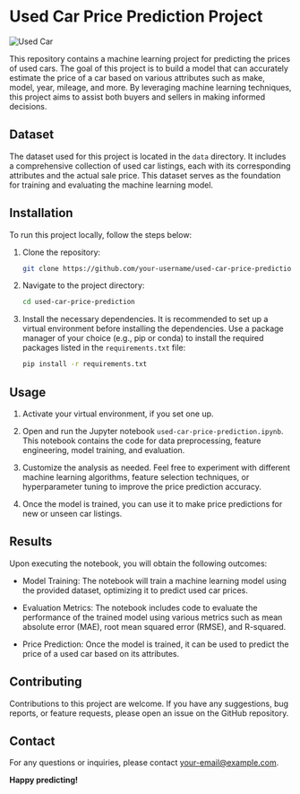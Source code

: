 # Used Car Price Prediction Project

![Used Car](used-car.jpg)

This repository contains a machine learning project for predicting the prices of used cars. The goal of this project is to build a model that can accurately estimate the price of a car based on various attributes such as make, model, year, mileage, and more. By leveraging machine learning techniques, this project aims to assist both buyers and sellers in making informed decisions.

## Dataset

The dataset used for this project is located in the `data` directory. It includes a comprehensive collection of used car listings, each with its corresponding attributes and the actual sale price. This dataset serves as the foundation for training and evaluating the machine learning model.

## Installation

To run this project locally, follow the steps below:

1. Clone the repository:

   ```bash
   git clone https://github.com/your-username/used-car-price-prediction.git
   ```

2. Navigate to the project directory:

   ```bash
   cd used-car-price-prediction
   ```

3. Install the necessary dependencies. It is recommended to set up a virtual environment before installing the dependencies. Use a package manager of your choice (e.g., pip or conda) to install the required packages listed in the `requirements.txt` file:

   ```bash
   pip install -r requirements.txt
   ```

## Usage

1. Activate your virtual environment, if you set one up.

2. Open and run the Jupyter notebook `used-car-price-prediction.ipynb`. This notebook contains the code for data preprocessing, feature engineering, model training, and evaluation.

3. Customize the analysis as needed. Feel free to experiment with different machine learning algorithms, feature selection techniques, or hyperparameter tuning to improve the price prediction accuracy.

4. Once the model is trained, you can use it to make price predictions for new or unseen car listings.

## Results

Upon executing the notebook, you will obtain the following outcomes:

- Model Training: The notebook will train a machine learning model using the provided dataset, optimizing it to predict used car prices.

- Evaluation Metrics: The notebook includes code to evaluate the performance of the trained model using various metrics such as mean absolute error (MAE), root mean squared error (RMSE), and R-squared.

- Price Prediction: Once the model is trained, it can be used to predict the price of a used car based on its attributes.

## Contributing

Contributions to this project are welcome. If you have any suggestions, bug reports, or feature requests, please open an issue on the GitHub repository.

## Contact

For any questions or inquiries, please contact [your-email@example.com](mailto:ayeshaf2529@gmail.com).

**Happy predicting!**
